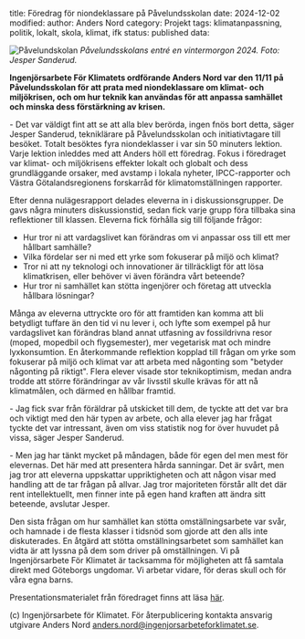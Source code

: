 title: Föredrag för niondeklassare på Påvelundsskolan
date: 2024-12-02
modified:
author: Anders Nord
category: Projekt
tags: klimatanpassning, politik, lokalt, skola, klimat, ifk
status: published
data:

<div class="post-image-left">
    <img alt="Påvelundskolan" src="data/pavelund.jpg" />
    <em>Påvelundsskolans entré en vintermorgon 2024. Foto: Jesper Sanderud.</em>
</div>

**Ingenjörsarbete För Klimatets ordförande Anders Nord var den 11/11 på Påvelundsskolan
för att prata med niondeklassare om klimat- och miljökrisen, och om hur teknik
kan användas för att anpassa samhället och minska dess förstärkning av krisen.**

\- Det var väldigt fint att se att alla blev berörda, ingen fnös bort detta,
säger Jesper Sanderud, tekniklärare på Påvelundsskolan och initiativtagare
till besöket. Totalt besöktes fyra niondeklasser i var sin 50 minuters lektion.
Varje lektion inleddes med att Anders höll ett föredrag. Fokus i föredraget var
klimat- och miljökrisens effekter lokalt och globalt och dess grundläggande
orsaker, med avstamp i lokala nyheter, IPCC-rapporter och Västra Götalandsregionens
forskarråd för klimatomställningen rapporter.

Efter denna nulägesrapport delades eleverna in i diskussionsgrupper. De gavs några
minuters diskussionstid, sedan fick varje grupp föra tillbaka sina reflektioner till
klassen. Eleverna fick förhålla sig till följande frågor:

* Hur tror ni att vardagslivet kan förändras om vi anpassar oss till ett mer
hållbart samhälle?
* Vilka fördelar ser ni med ett yrke som fokuserar på miljö och klimat?
* Tror ni att ny teknologi och innovationer är tillräckligt för att lösa
klimatkrisen, eller behöver vi även förändra vårt beteende?
* Hur tror ni samhället kan stötta ingenjörer och företag att utveckla
hållbara lösningar?

Många av eleverna uttryckte oro för att framtiden kan komma att bli betydligt tuffare
än den tid vi nu lever i, och lyfte som exempel på hur vardagslivet kan förändras
bland annat utfasning av fossildrivna resor (moped, mopedbil och flygsemester), mer
vegetarisk mat och mindre lyxkonsumtion. En återkommande reflektion kopplad till
frågan om yrke som fokuserar på miljö och klimat var att arbeta med någonting som
"betyder någonting på riktigt". Flera elever visade stor teknikoptimism, medan
andra trodde att större förändringar av vår livsstil skulle krävas för att nå
klimatmålen, och därmed en hållbar framtid.

\- Jag fick svar från föräldrar på utskicket till dem, de tyckte att det var bra
och viktigt med den här typen av arbete, och alla elever jag har frågat tyckte det
var intressant, även om viss statistik nog for över huvudet på
vissa, säger Jesper Sanderud.

\- Men jag har tänkt mycket på måndagen, både för egen del men mest för
elevernas. Det här med att presentera hårda sanningar. Det är svårt, men jag tror
att eleverna uppskattar uppriktigheten och att någon visar med handling att de
tar frågan på allvar. Jag tror majoriteten förstår allt det där rent intellektuellt,
men finner inte på egen hand kraften att ändra sitt beteende, avslutar Jesper.

Den sista frågan om hur samhället kan stötta omställningsarbete var svår, och hamnade
i de flesta klasser i tidsnöd som gjorde att den alls inte diskuterades. En
åtgärd att stötta omställningsarbetet som samhället kan vidta är att lyssna
på dem som driver på omställningen. Vi på Ingenjörsarbete För Klimatet är tacksamma
för möjligheten att få samtala direkt med Göteborgs ungdomar. Vi arbetar vidare,
för deras skull och för våra egna barns.

Presentationsmaterialet från föredraget finns att läsa
<a href="data/IFK_västsvensk_nulägesanalys.pptx" target="_blank">här</a>.

(c) Ingenjörsarbete för Klimatet. För återpublicering kontakta ansvarig utgivare
Anders Nord [anders.nord@ingenjorsarbeteforklimatet.se](mailto:anders.nord@ingenjorsarbeteforklimatet.se).
